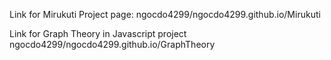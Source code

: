 Link for Mirukuti Project page:
ngocdo4299/ngocdo4299.github.io/Mirukuti

Link for Graph Theory in Javascript project
ngocdo4299/ngocdo4299.github.io/GraphTheory


